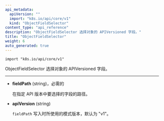 ```yaml
---
api_metadata:
  apiVersion: ""
  import: "k8s.io/api/core/v1"
  kind: "ObjectFieldSelector"
content_type: "api_reference"
description: "ObjectFieldSelector 选择对象的 APIVersioned 字段。"
title: "ObjectFieldSelector"
weight: 6
auto_generated: true
---
```





`import "k8s.io/api/core/v1"`

ObjectFieldSelector 选择对象的 APIVersioned 字段。
<hr>


- **fieldPath** (string)，必需的

  在指定 API 版本中要选择的字段的路径。

- **apiVersion** (string)

  `fieldPath` 写入时所使用的模式版本，默认为 "v1"。


